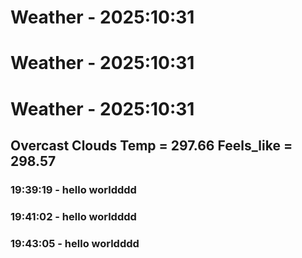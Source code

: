 # Weather - 2025:10:31
# Weather - 2025:10:31
# Weather - 2025:10:31
## Overcast Clouds	Temp = 297.66 Feels_like = 298.57

### 19:39:19 - hello worldddd

### 19:41:02 - hello worldddd

### 19:43:05 - hello worldddd

